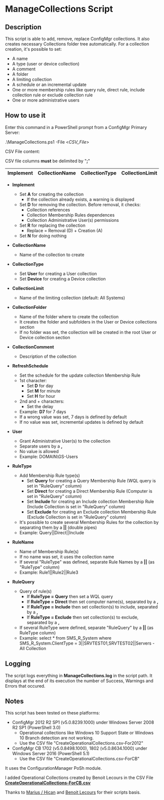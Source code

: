 # ManageCollections Script

## Description

This script is able to add, remove, replace ConfigMgr collections.
It also creates necessary Collections folder tree automatically.
For a collection creation, it's possible to set:

- A name
- A type (user or device collection)
- A comment
- A folder
- A limiting collection
- A schedule or an incremental update
- One or more membership rules like query rule, direct rule, include collection rule or exclude collection rule
- One or more administrative users

## How to use it

Enter this command in a PowerShell prompt from a ConfigMgr Primary Server:

.\ManageCollections.ps1 -File <*CSV_File*>

CSV File content:

CSV file columns **must** be delimited by "**;**"

Implement | CollectionName | CollectionType | CollectionLimit | CollectionFolder | CollectionComment | RefreshSchedule | User | RuleType | RuleName | RuleQuery
--------- | -------------- | -------------- | --------------- | ---------------- | ----------------- | --------------- | ---- | -------- | -------- | ---------

- **Implement**
  - Set **A** for creating the collection
    - If the collection already exists, a warning is displayed
  - Set **D** for removing the collection. Before removal, it checks:
    - Collection references
    - Collection Membership Rules dependences
    - Collection Administrative User(s) permissions
  - Set **R** for replacing the collection
    - Replace = Removal (D) + Creation (A)
  - Set **N** for doing nothing

- **CollectionName**
  - Name of the collection to create

- **CollectionType**
  - Set **User** for creating a User collection
  - Set **Device** for creating a Device collection

- **CollectionLimit**
  - Name of the limiting collection (default: All Systems)

- **CollectionFolder**
  - Name of the folder where to create the collection
  - It creates the folder and subfolders in the User or Device collections section
  - If no folder was set, the collection will be created in the root User or Device collection section

- **CollectionComment**
  - Description of the collection

- **RefreshSchedule**
  - Set the schedule for the update collection Membership Rule
  - 1st character:
    - Set **D** for day
    - Set **M** for minute
    - Set **H** for hour
  - 2nd and + characters:
    - Set the delay
  - Example: **D7** for 7 days
  - If a wrong value was set, 7 days is defined by default
  - If no value was set, incremental updates is defined by default

- **User**
  - Grant Administrative User(s) to the collection
  - Separate users by a **,**
  - No value is allowed
  - Example: DOMAIN\GS-Users

- **RuleType**
  - Add Membership Rule type(s)
    - Set **Query** for creating a Query Membership Rule (WQL query is set in "RuleQuery" column)
    - Set **Direct** for creating a Direct Membership Rule (Computer is set in "RuleQuery" column)
    - Set **Include** for creating an Include collection Membership Rule (Include Collection is set in "RuleQuery" column)
    - Set **Exclude** for creating an Exclude collection Membership Rule (Exclude Collection is set in "RuleQuery" column)
  - It's possible to create several Membership Rules for the collection by separating them by a **||** (double pipes)
  - Example: Query||Direct||Include

- **RuleName**
  - Name of Membership Rule(s)
  - If no name was set, it uses the collection name
  - If several "RuleType" was defined, separate Rule Names by a **||** (as "RuleType" column)
  - Example: Rule1||Rule2||Rule3

- **RuleQuery**
  - Query of rule(s)
    - If **RuleType = Query** then set a WQL query
    - If **RuleType = Direct** then set computer name(s), separated by a **,**
    - If **RuleType = Include** then set collection(s) to include, separated by a **,**
    - If **RuleType = Exclude** then set collection(s) to exclude, separated by a **,**
  - If several RuleType were defined, separate "RuleQuery" by a **||** (as RuleType column)
  - Example: select * from SMS_R_System where SMS_R_System.ClientType = 3||SRVTEST01,SRVTEST02||Servers - All Collection

## Logging

The script logs everything in **ManageCollections.log** in the script path.
It displays at the end of its execution the number of Success, Warnings and Errors that occured.

## Notes

This script has been tested on these platforms:

- ConfigMgr 2012 R2 SP1 (v5.0.8239.1000) under Windows Server 2008 R2 SP1 (PowerShell 3.0)
  - Operational collections like Windows 10 Support State or Windows 10 Branch detection are not working.
  - Use the CSV file "CreateOperationalCollections.csv-For2012"
- ConfigMgr CB 1702 (v5.0.8498.1000), 1802 (v5.0.8634.1000) under Windows Server 2016 (PowerShell 5.1)
  - Use the CSV file "CreateOperationalCollections.csv-ForCB"

It uses the ConfigurationManager PoSh module.

I added Operational Collections created by Benoit Lecours in the CSV File **[CreateOperationalCollections-ForCB.csv](https://github.com/BlackCatDeployment/SCCM/blob/master/ManageCollections/CreateOperationalCollections-ForCB.csv)**

Thanks to [Marius / Hican](https://gallery.technet.microsoft.com/scriptcenter/SCCM-2012-Management-b36e7aeb) and [Benoit Lecours](https://gallery.technet.microsoft.com/Set-of-Operational-SCCM-19fa8178) for their scripts basis.
